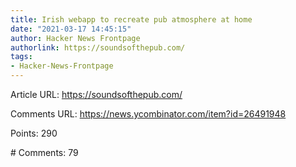 ```yaml
---
title: Irish webapp to recreate pub atmosphere at home
date: "2021-03-17 14:45:15"
author: Hacker News Frontpage
authorlink: https://soundsofthepub.com/
tags:
- Hacker-News-Frontpage
---
```


<p>Article URL: <a href="https://soundsofthepub.com/">https://soundsofthepub.com/</a></p>
<p>Comments URL: <a href="https://news.ycombinator.com/item?id=26491948">https://news.ycombinator.com/item?id=26491948</a></p>
<p>Points: 290</p>
<p># Comments: 79</p>
